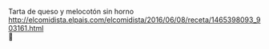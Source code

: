 Tarta de queso y melocotón sin horno	http://elcomidista.elpais.com/elcomidista/2016/06/08/receta/1465398093_903161.html	
਍
